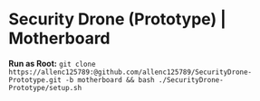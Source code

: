 # Security Drone (Prototype) | Motherboard

**Run as Root:** `git clone https://allenc125789:@github.com/allenc125789/SecurityDrone-Prototype.git -b motherboard && bash ./SecurityDrone-Prototype/setup.sh`
